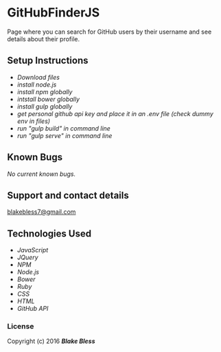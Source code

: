 # GitHubFinderJS

Page where you can search for GitHub users by their username and see details about their profile.

## Setup Instructions

* _Download files_
* _install node.js_
* _install npm globally_
* _intstall bower globally_
* _install gulp globally_
* _get personal github api key and place it in an .env file (check dummy env in files)_
* _run "gulp build" in command line_
* _run "gulp serve" in command line_

## Known Bugs

_No current known bugs._

## Support and contact details

blakebless7@gmail.com

## Technologies Used

* _JavaScript_
* _JQuery_
* _NPM_
* _Node.js_
* _Bower_
* _Ruby_
* _CSS_
* _HTML_
* _GitHub API_

### License

Copyright (c) 2016 **_Blake Bless_**
